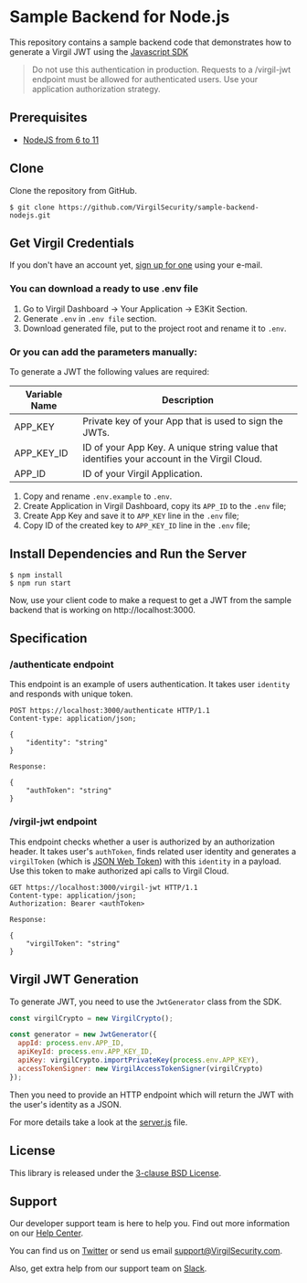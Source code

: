 # Sample Backend for Node.js

This repository contains a sample backend code that demonstrates how to generate a Virgil JWT using the [Javascript SDK](https://github.com/VirgilSecurity/virgil-sdk-javascript)

> Do not use this authentication in production. Requests to a /virgil-jwt endpoint must be allowed for authenticated users. Use your application authorization strategy.

## Prerequisites
- [NodeJS from 6 to 11](https://nodejs.org/uk/) 

## Clone

Clone the repository from GitHub.

```
$ git clone https://github.com/VirgilSecurity/sample-backend-nodejs.git
```

## Get Virgil Credentials

If you don't have an account yet, [sign up for one](https://dashboard.virgilsecurity.com/signup) using your e-mail.

### You can download a ready to use .env file

1. Go to Virgil Dashboard -> Your Application -> E3Kit Section.
2. Generate `.env` in `.env file` section.
3. Download generated file, put to the project root and rename it to `.env`.

### Or you can add the parameters manually:

To generate a JWT the following values are required:

| Variable Name                     | Description                    |
|-----------------------------------|--------------------------------|
| APP_KEY                  | Private key of your App that is used to sign the JWTs. |
| APP_KEY_ID               | ID of your App Key. A unique string value that identifies your account in the Virgil Cloud. |
| APP_ID                   | ID of your Virgil Application. |

1. Copy and rename `.env.example` to `.env`.
2. Create Application in Virgil Dashboard, copy its `APP_ID` to the `.env` file;
3. Create App Key and save it to `APP_KEY` line in the `.env` file;
4. Copy ID of the created key to `APP_KEY_ID` line in the `.env` file;


## Install Dependencies and Run the Server

```
$ npm install
$ npm run start
```
Now, use your client code to make a request to get a JWT from the sample backend that is working on http://localhost:3000.

## Specification

### /authenticate endpoint
This endpoint is an example of users authentication. It takes user `identity` and responds with unique token.

```http
POST https://localhost:3000/authenticate HTTP/1.1
Content-type: application/json;

{
    "identity": "string"
}

Response:

{
    "authToken": "string"
}
```

### /virgil-jwt endpoint
This endpoint checks whether a user is authorized by an authorization header. It takes user's `authToken`, finds related user identity and generates a `virgilToken` (which is [JSON Web Token](https://jwt.io/)) with this `identity` in a payload. Use this token to make authorized api calls to Virgil Cloud.

```http
GET https://localhost:3000/virgil-jwt HTTP/1.1
Content-type: application/json;
Authorization: Bearer <authToken>

Response:

{
    "virgilToken": "string"
}
```

## Virgil JWT Generation
To generate JWT, you need to use the `JwtGenerator` class from the SDK.

```js
const virgilCrypto = new VirgilCrypto();

const generator = new JwtGenerator({
  appId: process.env.APP_ID,
  apiKeyId: process.env.APP_KEY_ID,
  apiKey: virgilCrypto.importPrivateKey(process.env.APP_KEY),
  accessTokenSigner: new VirgilAccessTokenSigner(virgilCrypto)
});

```
Then you need to provide an HTTP endpoint which will return the JWT with the user's identity as a JSON.

For more details take a look at the [server.js](server.js) file.



## License

This library is released under the [3-clause BSD License](LICENSE.md).

## Support
Our developer support team is here to help you. Find out more information on our [Help Center](https://help.virgilsecurity.com/).

You can find us on [Twitter](https://twitter.com/VirgilSecurity) or send us email support@VirgilSecurity.com.

Also, get extra help from our support team on [Slack](https://virgilsecurity.com/join-community).

